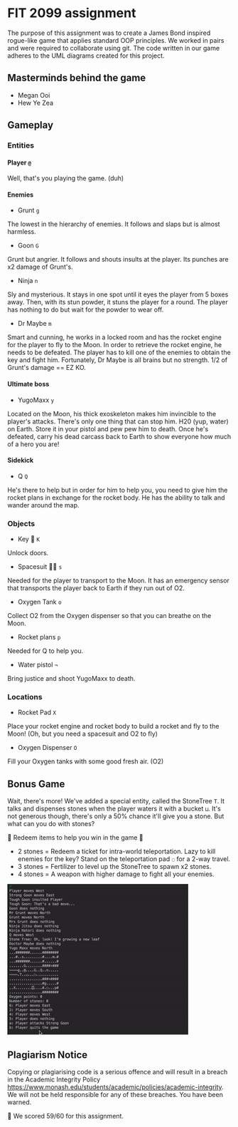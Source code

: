 # FIT 2099 assignment

The purpose of this assignment was to create a James Bond inspired rogue-like game that applies standard OOP principles. We worked in pairs and were required to collaborate using git. The code written in our game adheres to the UML diagrams created for this project. 

## Masterminds behind the game
- Megan Ooi
- Hew Ye Zea

## Gameplay
### Entities
#### Player ```@```

Well, that's you playing the game. (duh)

#### Enemies
- Grunt ```g```

The lowest in the hierarchy of enemies. It follows and slaps but is almost harmless.
- Goon ```G```

Grunt but angrier. It follows and shouts insults at the player. Its punches are x2 damage of Grunt's.
- Ninja ```n```

Sly and mysterious. It stays in one spot until it eyes the player from 5 boxes away. Then, with its stun powder, it stuns the player for a round. The player has nothing to do but wait for the powder to wear off. 
- Dr Maybe ```m```

Smart and cunning, he works in a locked room and has the rocket engine for the player to fly to the Moon. In order to retrieve the rocket engine, he needs to be defeated. The player has to kill one of the enemies to obtain the key and fight him. Fortunately, Dr Maybe is all brains but no strength. 1/2 of Grunt's damage == EZ KO.

#### Ultimate boss
- YugoMaxx ```y```

Located on the Moon, his thick exoskeleton makes him invincible to the player's attacks. There's only one thing that can stop him. H20 (yup, water) on Earth. Store it in your pistol and pew pew him to death. Once he's defeated, carry his dead carcass back to Earth to show everyone how much of a hero you are! 

#### Sidekick
- Q ```Q```

He's there to help but in order for him to help you, you need to give him the rocket plans in exchange for the rocket body. He has the ability to talk and wander around the map. 

### Objects
- Key 🔑 ```K```

Unlock doors.
- Spacesuit 👨‍🚀  ```s```

Needed for the player to transport to the Moon. It has an emergency sensor that transports the player back to Earth if they run out of O2. 
- Oxygen Tank ```o```

Collect O2 from the Oxygen dispenser so that you can breathe on the Moon.
- Rocket plans ```p```

Needed for Q to help you.
- Water pistol ```¬```

Bring justice and shoot YugoMaxx to death.

### Locations
- Rocket Pad ```X```

Place your rocket engine and rocket body to build a rocket and fly to the Moon! (Oh, but you need a spacesuit and O2 to fly)
- Oxygen Dispenser ```O```

Fill your Oxygen tanks with some good fresh air. (O2)

## Bonus Game
Wait, there's more!
We've added a special entity, called the StoneTree ```T```.
It talks and dispenses stones when the player waters it with a bucket ```⊔```. It's not generous though, there's only a 50% chance it'll give you a stone. But what can you do with stones? 

🎉 Redeem items to help you win in the game 🎉
- 2 stones = Redeem a ticket for intra-world teleportation. Lazy to kill enemies for the key? Stand on the teleportation pad ```◌``` for a 2-way travel. 
- 3 stones = Fertilizer to level up the StoneTree to spawn x2 stones.
- 4 stones = A weapon with higher damage to fight all your enemies.

![](oop.gif)
## Plagiarism Notice

Copying or plagiarising code is a serious offence and will result in a breach in the Academic Integrity Policy
https://www.monash.edu/students/academic/policies/academic-integrity. We will not be held responsible for any of these breaches. You have been warned.

🙌 We scored 59/60 for this assignment.
